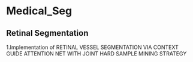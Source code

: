# Medical_Seg
## Retinal Segmentation
1.Implementation of RETINAL VESSEL SEGMENTATION VIA CONTEXT GUIDE ATTENTION NET WITH JOINT HARD SAMPLE MINING STRATEGY
